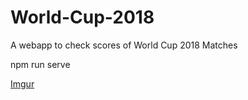 # World-Cup-2018
A webapp to check scores of World Cup 2018 Matches

npm run serve


[Imgur](https://i.imgur.com/yN2Ly60.jpg)
